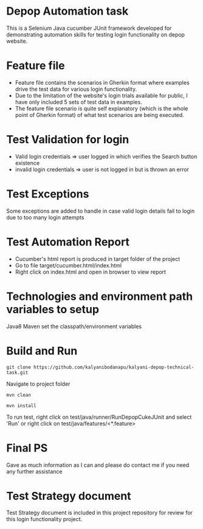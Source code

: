# Depop Automation task

This is a Selenium Java cucumber JUnit framework developed for demonstrating automation skills for testing login functionality
on depop website.

# Feature file

- Feature file contains the scenarios in Gherkin format where examples drive the test data for various login functionality.
- Due to the limitation of the website's login trials available for public, I have only included 5 sets of test data in examples.
- The feature file scenario is quite self explanatory (which is the whole point of Gherkin format) of what test scenarios are being executed.

# Test Validation for login

- Valid login credentials => user logged in which verifies the Search button existence 
- invalid login credentials => user is not logged in but is thrown an error

# Test Exceptions

Some exceptions are added to handle in case valid login details fail to login due to too many login attempts

# Test Automation Report

- Cucumber's html report is produced in target folder of the project
- Go to file target/cucumber.html/index.html
- Right click on index.html and open in browser to view report

# Technologies and environment path variables to setup

Java8
Maven
set the classpath/environment variables

# Build and Run

`git clone https://github.com/kalyanibodanapu/kalyani-depop-technical-task.git`

Navigate to project folder

`mvn clean`

`mvn install`

To run test, right click on test/java/runner/RunDepopCukeJUnit and select 'Run'
or right click on test/java/features/<*.feature>

# Final PS

Gave as much information as I can and please do contact me if you need any further assistance

# Test Strategy document

Test Strategy document is included in this project repository for review for this login functionality project.
